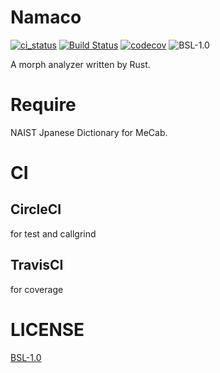 # Namaco
[![ci_status](https://circleci.com/gh/namachan10777/namaco/tree/master.svg?style=shield&circle-token=d3af56239dfb721f37a0feb7e522219d2d907013)](https://circleci.com/gh/namachan10777/namaco)
[![Build Status](https://travis-ci.org/namachan10777/namaco.svg?branch=master)](https://travis-ci.org/namachan10777/namaco)
[![codecov](https://codecov.io/gh/namachan10777/namaco/branch/master/graph/badge.svg)](https://codecov.io/gh/namachan10777/namaco)
![BSL-1.0](https://img.shields.io/badge/License-BSL%201.0-blue.svg)

A morph analyzer written by Rust.

# Require
NAIST Jpanese Dictionary for MeCab.

# CI
## CircleCI
for test and callgrind
## TravisCI
for coverage

# LICENSE
[BSL-1.0](https://opensource.org/licenses/BSL-1.0)
